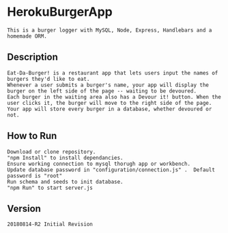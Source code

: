 # HerokuBurgerApp

    This is a burger logger with MySQL, Node, Express, Handlebars and a homemade ORM.

## Description

    Eat-Da-Burger! is a restaurant app that lets users input the names of burgers they'd like to eat.
    Whenever a user submits a burger's name, your app will display the burger on the left side of the page -- waiting to be devoured.
    Each burger in the waiting area also has a Devour it! button. When the user clicks it, the burger will move to the right side of the page.
    Your app will store every burger in a database, whether devoured or not.

## How to Run

    Download or clone repository.
    "npm Install" to install dependancies.
    Ensure working connection to mysql thorugh app or workbench.
    Update database password in "configuration/connection.js" .  Default password is "root"
    Run schema and seeds to init database.
    "npm Run" to start server.js

## Version

    20180814-R2 Initial Revision